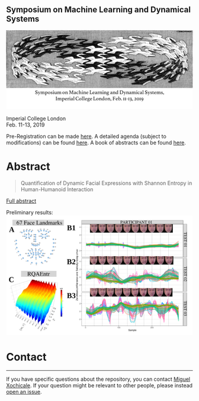 Symposium on Machine Learning and Dynamical Systems 
---
[![web](/docs/symposium/docs/swanshalfwidth.png)](https://sites.google.com/site/boumedienehamzi/symposium-on-machine-learning-for-dynamical-systems_2019)

Imperial College London   
Feb. 11-13, 2019   

Pre-Registration can be made [here](https://www.eventbrite.ca/e/symposium-on-machine-learning-and-dynamical-systems-tickets-49427524055). 
A detailed agenda (subject to modifications) can be found [here](https://drive.google.com/file/d/1rcx9VyuGGaAYxkWB3lI8mHAHrTrY5RwE/view). 
A book of abstracts can be found [here](https://docs.google.com/document/d/e/2PACX-1vQVLY_GQHlxrejesDgEGg1VIMXRwHo791N2wCl3oa67AlY9llI5Vaf8HRPe_TJjxqK2Aj6xl3YIQbNn/pub).

# Abstract

> Quantification of Dynamic Facial Expressions 
> with Shannon Entropy
> in Human-Humanoid Interaction

[Full abstract](/docs/abstract/main.pdf)

Preliminary results: 
![image](/docs/abstract/figs/main/method.png)


# Contact
-------
If you have specific questions about the repository, you can contact
[Miguel Xochicale](mailto:perez.xochicaleATgmail.com?subject="[mlds2019]"). 
If your question might be relevant to other people, please instead [open an
issue](https://github.com/mxochicale/mlds2019/issues).


